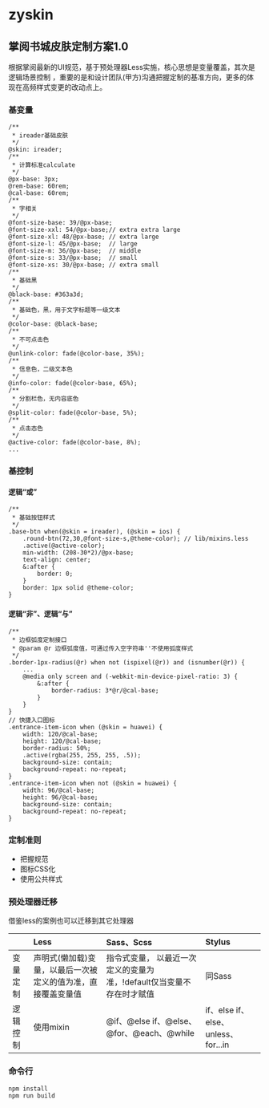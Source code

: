 # zyskin

## 掌阅书城皮肤定制方案1.0

根据掌阅最新的UI规范，基于预处理器Less实施，核心思想是变量覆盖，其次是逻辑场景控制
，重要的是和设计团队(甲方)沟通把握定制的基准方向，更多的体现在高频样式变更的改动点上。

### 基变量

```less
/**
 * ireader基础皮肤
 */
@skin: ireader;
/**
 * 计算标准calculate
 */
@px-base: 3px;
@rem-base: 60rem;
@cal-base: 60rem;
/**
 * 字相关
 */ 
@font-size-base: 39/@px-base;
@font-size-xxl: 54/@px-base;// extra extra large
@font-size-xl: 48/@px-base; // extra large
@font-size-l: 45/@px-base;  // large
@font-size-m: 36/@px-base;  // middle
@font-size-s: 33/@px-base;  // small
@font-size-xs: 30/@px-base; // extra small
/**
 * 基础黑
 */
@black-base: #363a3d;
/**
 * 基础色，黑，用于文字标题等一级文本
 */
@color-base: @black-base;
/**
 * 不可点击色
 */
@unlink-color: fade(@color-base, 35%);
/**
 * 信息色，二级文本色
 */
@info-color: fade(@color-base, 65%);
/**
 * 分割栏色，无内容底色
 */
@split-color: fade(@color-base, 5%);
/**
 * 点击态色
 */
@active-color: fade(@color-base, 8%);
...
```

### 基控制

#### 逻辑“或”

```less
/**
 * 基础按钮样式
 */
.base-btn when(@skin = ireader), (@skin = ios) {
    .round-btn(72,30,@font-size-s,@theme-color); // lib/mixins.less
    .active(@active-color);
    min-width: (208-30*2)/@px-base;
    text-align: center;
    &:after {
        border: 0;
    }
    border: 1px solid @theme-color;
}
```

#### 逻辑“非”、逻辑“与”

```less
/**
 * 边框弧度定制接口
 * @param @r 边框弧度值，可通过传入空字符串''不使用弧度样式
 */
.border-1px-radius(@r) when not (ispixel(@r)) and (isnumber(@r)) {
    ...
    @media only screen and (-webkit-min-device-pixel-ratio: 3) {
        &:after {
            border-radius: 3*@r/@cal-base;
        }
    }
}
// 快捷入口图标
.entrance-item-icon when (@skin = huawei) {
    width: 120/@cal-base;
    height: 120/@cal-base;
    border-radius: 50%;
    .active(rgba(255, 255, 255, .5));
    background-size: contain;
    background-repeat: no-repeat;
}
.entrance-item-icon when not (@skin = huawei) {
    width: 96/@cal-base;
    height: 96/@cal-base;
    background-size: contain;
    background-repeat: no-repeat;
}
```

### 定制准则

* 把握规范
* 图标CSS化
* 使用公共样式

### 预处理器迁移

借鉴less的案例也可以迁移到其它处理器

||Less|Sass、Scss|Stylus|
|:--|:--|:---|:---|
|变量定制|声明式(懒加载)变量，以最后一次被定义的值为准，直接覆盖变量值|指令式变量， 以最近一次定义的变量为准，!default仅当变量不存在时才赋值|同Sass|
|逻辑控制|使用mixin|@if、@else if、@else、@for、@each、@while|if、else if、else、unless、for...in|

### 命令行

```
npm install
npm run build
```